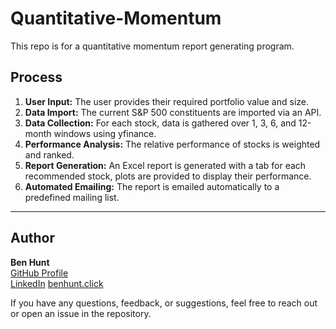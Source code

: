 # Quantitative-Momentum

This repo is for a quantitative momentum report generating program.

## Process
1. **User Input:** The user provides their required portfolio value and size.
2. **Data Import:** The current S&P 500 constituents are imported via an API.
3. **Data Collection:** For each stock, data is gathered over 1, 3, 6, and 12-month windows using yfinance.
4. **Performance Analysis:** The relative performance of stocks is weighted and ranked.
5. **Report Generation:** An Excel report is generated with a tab for each recommended stock, plots are provided to display their performance.
6. **Automated Emailing:** The report is emailed automatically to a predefined mailing list.

---

## Author

**Ben Hunt**  
[GitHub Profile](https://github.com/benhunt19)  
[LinkedIn](https://www.linkedin.com/in/benjaminrjhunt) 
[benhunt.click](https://benhunt.click/)  

If you have any questions, feedback, or suggestions, feel free to reach out or open an issue in the repository.
